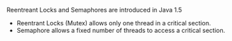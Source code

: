 Reentreant Locks and Semaphores are introduced in Java 1.5

* Reentrant Locks (Mutex) allows only one thread in a critical section.
* Semaphore allows a fixed number of threads to access a critical section.